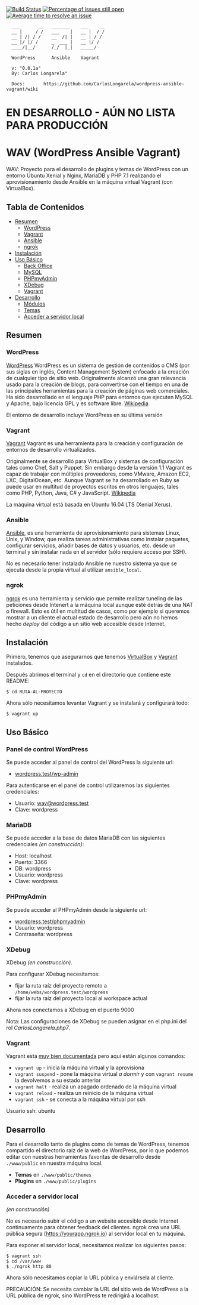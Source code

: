 [![Build Status](https://travis-ci.org/CarlosLongarela/wordpress-ansible-vagrant.svg?branch=master)](https://travis-ci.org/CarlosLongarela/wordpress-ansible-vagrant)
[![Percentage of issues still open](http://isitmaintained.com/badge/open/CarlosLongarela/wordpress-ansible-vagrant.svg)](http://isitmaintained.com/project/CarlosLongarela/wordpress-ansible-vagrant "Percentage of issues still open")
[![Average time to resolve an issue](http://isitmaintained.com/badge/resolution/CarlosLongarela/wordpress-ansible-vagrant.svg)](http://isitmaintained.com/project/CarlosLongarela/wordpress-ansible-vagrant "Average time to resolve an issue")


      ___       __   _______    ___    __
      __ |     / /   ___    |   __ |  / /
      __ | /| / /    __  /| |   __ | / /
      __ |/ |/ /     _  ___ |   __ |/ /
      ____/|__/      /_/  |_|   _____/

      WordPress      Ansible    Vagrant

      v: "0.0.1a"
      By: Carlos Longarela"

      Docs:       https://github.com/CarlosLongarela/wordpress-ansible-vagrant/wiki

# EN DESARROLLO - AÚN NO LISTA PARA PRODUCCIÓN

# WAV (WordPress Ansible Vagrant)

WAV: Proyecto para el desarrollo de plugins y temas de WordPress con un entorno Ubuntu Xenial y Nginx, MariaDB y PHP 7.1 realizando el aprovisionamiento desde Ansible en la máquina virtual Vagrant (con VirtualBox).

## Tabla de Contenidos

- [Resumen](#resumen)
  - [WordPress](#wordpress)
  - [Vagrant](#vagrant)
  - [Ansible](#ansible)
  - [ngrok](#ngrok)
- [Instalación](#instalación)
- [Uso Básico](#uso-básico)
  - [Back Office](#back-office)
  - [MySQL](#mysql)
  - [PHPmyAdmin](#phpmyadmin)
  - [XDebug](#xdebug)
  - [Vagrant](#vagrant)
- [Desarrollo](#development)
  - [Módulos](#module)
  - [Temas](#theme)
  - [Acceder a servidor local](#acceder-a-servidor-local)

## Resumen

### WordPress

[WordPress](https://wordpress.org/) WordPress es un sistema de gestión de contenidos o CMS (por sus siglas en inglés, Content Management System) enfocado a la creación de cualquier tipo de sitio web. Originalmente alcanzó una gran relevancia usado para la creación de blogs, para convertirse con el tiempo en una de las principales herramientas para la creación de páginas web comerciales. Ha sido desarrollado en el lenguaje PHP para entornos que ejecuten MySQL y Apache, bajo licencia GPL y es software libre. [Wikipedia](https://es.wikipedia.org/wiki/WordPress)

El entorno de desarrollo incluye WordPress en su última versión

### Vagrant

[Vagrant](https://www.vagrantup.com/) Vagrant es una herramienta para la creación y configuración de entornos de desarrollo virtualizados.

Originalmente se desarrolló para VirtualBox y sistemas de configuración tales como Chef, Salt y Puppet. Sin embargo desde la versión 1.1 Vagrant es capaz de trabajar con múltiples proveedores, como VMware, Amazon EC2, LXC, DigitalOcean, etc. Aunque Vagrant se ha desarrollado en Ruby se puede usar en multitud de proyectos escritos en otros lenguajes, tales como PHP, Python, Java, C# y JavaScript. [Wikipedia](https://es.wikipedia.org/wiki/Vagrant_(software))

La máquina virtual está basada en Ubuntu 16.04 LTS (Xenial Xerus).

### Ansible

[Ansible](https://www.ansible.com/), es una herramienta de aprovisionamiento para sistemas Linux, Unix, y Window, que realiza tareas administrativas como instalar paquetes, configurar servicios, añadir bases de datos y usuarios, etc. desde un terminal y sin instalar nada en el servidor (sólo requiere acceso por SSH).

No es necesario tener instalado Ansible ne nuestro sistema ya que se ejecuta desde la propia virtual al utilizar `ansible_local`.

### ngrok

[ngrok](https://ngrok.com/) es una herramienta y servicio que permite realizar tuneling de las peticiones desde Intenert a la máquina local aunque esté detrás de una NAT o firewall. Esto es útil en multitud de casos, como por ejemplo si queremos mostrar a un cliente el actual estado de desarrollo pero aún no hemos hecho *deploy* del código a un sitio web accesible desde Internet.

## Instalación

Primero, tenemos que asegurarnos que tenemos [VirtualBox](https://www.virtualbox.org/wiki/Downloads) y
[Vagrant](https://www.vagrantup.com/downloads.html) instalados.

Después abrimos el terminal y `cd` en el directorio que contiene este README:

```shell
$ cd RUTA-AL-PROYECTO
```

Ahora sólo necesitamos levantar Vagrant y se instalará y configurará todo:

```shell
$ vagrant up
```

## Uso Básico

### Panel de control WordPress

Se puede acceder al panel de control del WordPress la siguiente url:

- [wordpress.test/wp-admin](http://wordpress.test/wp-admin)

Para autenticarse en el panel de control utilizaremos las siguientes credenciales:

- Usuario: wav@wordpress.test
- Clave: wordpress

### MariaDB

Se puede acceder a la base de datos MariaDB con las siguientes credenciales _(en construcción)_:

- Host: localhost
- Puerto: 3366
- DB: wordpress
- Usuario: wordpress
- Clave: wordpress

### PHPmyAdmin

Se puede acceder al PHPmyAdmin desde la siguiente url:

- [wordpress.test/phpmyadmin](http://wordpress.test/phpmyadmin)
- Usuario: wordpress
- Contraseña: wordpress

### XDebug

XDebug _(en construcción)_.

Para configurar XDebug necesitamos:

- fijar la ruta raíz del proyecto remoto a  `/home/webs/wordpress.test/wordpress`
- fijar la ruta raíz del proyecto local al workspace actual

Ahora nos conectamos a XDebug en el puerto 9000

Nota: Las configuraciones de XDebug se pueden asignar en el php.ini del rol _CarlosLongarela.php7_.

### Vagrant

Vagrant está [muy bien documentada](https://www.vagrantup.com/docs/) pero aquí están algunos comandos:

- `vagrant up` - inicia la máquina virtual y la aprovisiona
- `vagrant suspend` - pone la máquina virtual _a dormir_ y con `vagrant resume` la devolvemos a su estado anterior
- `vagrant halt` - realiza un apagado ordenado de la máquina virtual
- `vagrant reload` - realiza un reinicio de la máquina virtual
- `vagrant ssh` - se conecta a la máquina virtual por ssh

Usuario ssh: ubuntu

## Desarrollo


Para el desarrollo tanto de plugins como de temas de WordPress, tenemos compartido el directorio raíz de la web de WordPress, por lo que podemos editar con nuestras herramientas favoritas de desarrollo desde `./www/public` en nuestra máquina local.

- **Temas** en `./www/public/themes`
- **Plugins** en `./www/public/plugins`

### Acceder a servidor local

_(en construcción)_

No es necesario subir el código a un website accesible desde Internet continuamente para obtener feedback del clientes.
ngrok crea una URL pública segura (https://yourapp.ngrok.io) al servidor local en tu máquina.

Para exponer el servidor local, necesitamos realizar los siguientes pasos:

```
$ vagrant ssh
$ cd /var/www
$ ./ngrok http 80
```

Ahora sólo necesitamos copiar la URL pública y enviársela al cliente.

PRECAUCIÓN: Se necesita cambiar la URL del sitio web de WordPress a la URL pública de ngrok, sino WordPress te redirigirá a localhost.
